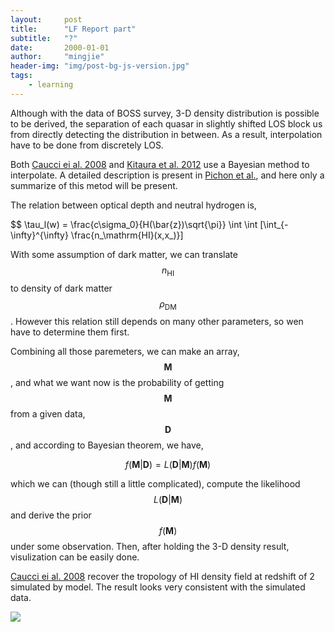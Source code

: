 ```yaml
---
layout:     post
title:      "LF Report part"
subtitle:   "?"
date:       2000-01-01
author:     "mingjie"
header-img: "img/post-bg-js-version.jpg"
tags:
    - learning
---
```


Although with the data of BOSS survey, 3-D density distribution is possible to be derived, the separation of each quasar in slightly shifted LOS block us from directly detecting the distribution in between. As a result, interpolation have to be done from discretely LOS.

Both [Caucci ei al. 2008](#ref) and [Kitaura et al. 2012](#ref) use a Bayesian method to interpolate. A detailed description is present in [Pichon et al.](#ref), and here only a summarize of this metod will be present.

The relation between optical depth and neutral hydrogen is,

$$ \tau_l(w) = \frac{c\sigma_0}{H(\bar{z})\sqrt{\pi}} \int \int [\int_{-\infty}^{\infty} \frac{n_\mathrm{HI}(x,x_)}]

With some assumption of dark matter, we can translate $$ n_\mathrm{HI} $$ to density of dark matter $$ \rho_\mathrm{DM} $$. However this relation still depends on many other parameters, so wen have to determine them first.

Combining all those paremeters, we can make an array, $$ \mathbf{M} $$, and what we want now is the probability of getting $$ \mathbf{M} $$ from a given data, $$ \mathbf{D} $$, and according to Bayesian theorem, we have,

$$ f(\mathbf{M} | \mathbf{D}) = L(\mathbf{D} | \mathbf{M})f(\mathbf{M}) $$

which we can (though still a little complicated), compute the likelihood $$ L(\mathbf{D} | \mathbf{M}) $$ and derive the prior $$ f(\mathbf{M}) $$ under some observation. Then, after holding the 3-D density result, visulization can be easily done.

[Caucci ei al. 2008](#ref) recover the tropology of HI density field at redshift of 2 simulated by model. The result looks very consistent with the simulated data.

![](/img/post/in-post/post-LF-report/3-tropology.png)
